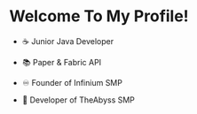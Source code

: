 # Welcome To My Profile!


- ☕ Junior Java Developer
- 📚 Paper & Fabric API

- ♾️ Founder of Infinium SMP
- 🔴 Developer of TheAbyss SMP
